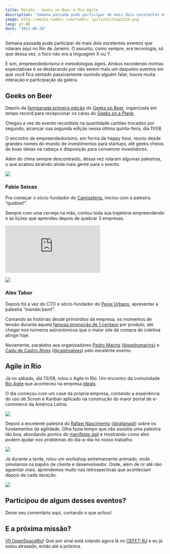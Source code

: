 ```yaml
---
title: Relato - Geeks on Beer e Rio Agile
description: "Semana passada pude participar de mais dois excelentes eventos que rolaram aqui no Rio de Janeiro. O assunto, como sempre, era tecnologia, só que dessa vez, o foco não era a linguagem X ou Y. E sim, empreendedorismo e metodologias ágeis. Ambos excedendo minhas expectativas e se destacando por não serem mais um daqueles eventos em que você fica sentado passivamente ouvindo alguém falar, houve muita interação e participação da galera."
image: http://media.tumblr.com/tumblr_lpx7s22Si51qe3219.png
lang: pt-BR
date: "2011-08-20"
---
```


Semana passada pude participar de mais dois excelentes eventos que rolaram aqui no Rio de Janeiro. O assunto, como sempre, era tecnologia, só que dessa vez, o foco não era a linguagem X ou Y.

E sim, empreendedorismo e metodologias ágeis. Ambos excedendo minhas expectativas e se destacando por não serem mais um daqueles eventos em que você fica sentado passivamente ouvindo alguém falar, houve muita interação e participação da galera.

<!-- more -->

## Geeks on Beer

Depois da [famigerada primeira edição](http://pedromarins.com/horaextra-geeks-on-beer-meet-geeks-on-a-plane/) do [Geeks on Beer](http://geeksonbeer.org/), organizada em tempo record para recepcionar os caras do [Geeks on a Plane](http://geeksonaplane.com/).

Chegou a vez do evento recordista na quantidade cartões trocados por segundo, alcançar sua segunda edição nessa última quinta-feira, dia 11/08.

O encontro de empreendedorismo, em forma de happy hour, reuniu desde grandes nomes do mundo de investimentos para startups, até geeks cheios de boas ideias na cabeça e disposição para convencer investidores.

Além do clima sempre descontraído, dessa vez rolaram algumas palestras, o que acabou atraindo ainda mais gente para o evento.

![](http://media.tumblr.com/tumblr_lq77w1ZyPU1qe3219.jpg)

### **Fabio Seixas**

Pra começar o sócio-fundador do [Camiseteria](http://www.camiseteria.com/), iniciou com a palestra “quebrei!”.

Sempre com uma cerveja na mão, contou toda sua trajetória empreendendo e as lições que aprendeu depois de quebrar 3 empresas.

<div class="iframe-wrap">
  <iframe src="https://www.slideshare.net/slideshow/embed_code/8856171" frameborder="0" allowfullscreen="true">
  </iframe>
</div>

![](http://media.tumblr.com/tumblr_lq78e5Uo2M1qe3219.jpg)

### **Alex Tabor**

Depois foi a vez do CTO e sócio-fundador do [Peixe Urbano](http://www.peixeurbano.com.br/), apresentar a palestra “mandei bem!”.

Contando as histórias desde primórdios da empresa, os momentos de tensão durante aquela [famosa promoção de 1 centavo](http://idgnow.uol.com.br/internet/2011/03/31/promocao-de-cupons-a-1-centavo-derruba-site-do-peixe-urbano/) por produto, até chegar nos números astronômicos que o maior site de compra do coletiva atinge hoje.

Novamente, parabéns aos organizadores [Pedro Marins](http://pedromarins.com) ([@pedromarins](http://twitter.com/#!/pedromarins)) e [Cadu de Castro Alves](http://www.beesoffice.com/site/) ([@castroalves](http://twitter.com/#!/castroalves)) pelo excelente evento.

## Agile in Rio

Já no sábado, dia 13/08, rolou o Agile in Rio. Um encontro da comunidade [Rio Agile](http://rioagile.com.br/) que aconteceu na empresa [Ideais](http://www.ideais.com.br/).

O dia começou com um case da própria empresa, contando a experiência do uso de Scrum e Kanban aplicado na construção do maior portal de e-commerce da América Latina.

![](http://media.tumblr.com/tumblr_lqbsewoGtM1qe3219.jpg)

Depois a excelente palestra do [Rafael Nascimento](http://rafanascimento.wordpress.com/) ([@rafanasil](http://twitter.com/#!/rafanasil)) sobre os fundamentos da agilidade. Olha fazia tempo que não assistia uma palestra tão boa, abordando pontos do [manifesto ágil](http://agilemanifesto.org/iso/ptbr/) e mostrando como eles podem ajudar nos problemas do dia-a-dia no nosso trabalho.

![](http://media.tumblr.com/tumblr_lqbs8z1g3l1qe3219.jpg)

Já durante a tarde, rolou um workshop extremamente animado, onde simulamos os papéis de cliente e desenvolvedor. Onde, além de rir até não aguentar mais, aprendemos muito nas retrospectivas que aconteciam depois de cada iteração.

![](http://media.tumblr.com/tumblr_lqbsf6Jgcb1qe3219.jpg)

## Participou de algum desses eventos?

Deixe seu comentário aqui, contando o que achou!

## E a próxima missão?

[VII OpenSpaceRio](http://openspacerio.org/)! Que por sinal está rolando agora lá no [CEFET-RJ](http://portal.cefet-rj.br/) e eu já estou atrasado, então até a próxima.
